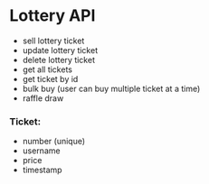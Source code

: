 # Lottery API

- sell lottery ticket
- update lottery ticket
- delete lottery ticket
- get all tickets
- get ticket by id
- bulk buy (user can buy multiple ticket at a time)
- raffle draw

### Ticket:
- number (unique)
- username
- price
- timestamp